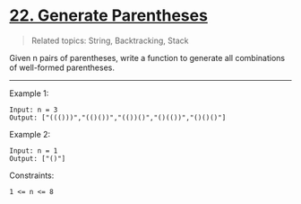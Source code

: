 # [22. Generate Parentheses](https://leetcode.com/problems/generate-parentheses/)

> Related topics: String, Backtracking, Stack

Given n pairs of parentheses, write a function to generate all combinations of well-formed parentheses.

---

Example 1:

```
Input: n = 3
Output: ["((()))","(()())","(())()","()(())","()()()"]
```

Example 2:

```
Input: n = 1
Output: ["()"]
```

Constraints:

```1 <= n <= 8```